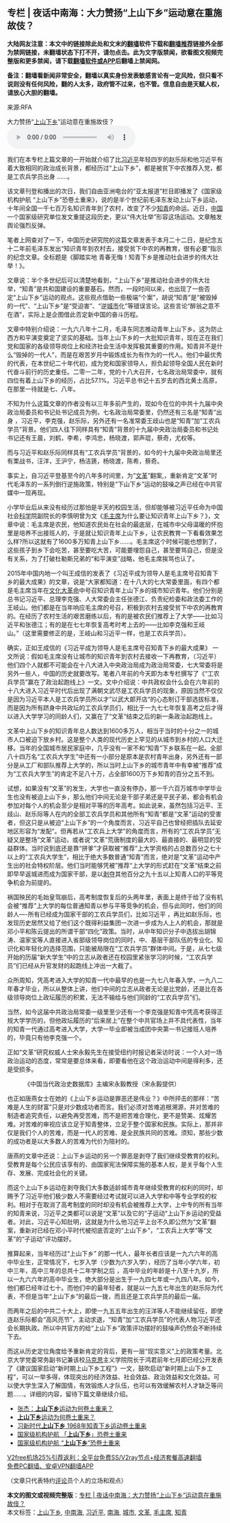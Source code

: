  <h2>专栏 | 夜话中南海：大力赞扬“上山下乡”运动意在重施故伎？</h2> <p class="notice"><b>大陆网友注意：本文中的链接除此处和文末的<a href="https://github.com/bannedbook/fanqiang" >翻墙</a>软件下载和<a href="https://github.com/killgcd/justmysocks/blob/master/README.md">翻墙推荐</a>链接外全部为禁网链接，未翻墙状态下打不开，请勿点击。此为文字版禁闻，欲看图文视频完整版和更多禁闻，请下载<a href="https://github.com/bannedbook/fanqiang">翻墙软件或APP</a>后翻墙上禁闻网。</p><p>备注：翻墙看新闻非常安全，翻墙以真实身份发表敏感言论有一定风险，但只看不说则没有任何风险，翻的人太多，政府管不过来，也不管。信息自由是天赋人权，请放心大胆的翻墙。</b></p>  <div class="entry"> <p>来源:RFA</p> <p>大力赞扬“<a href="https://www.bannedbook.org/bnews/tag/%E4%B8%8A%E5%B1%B1%E4%B8%8B%E4%B9%A1/" class="st_tag internal_tag" rel="tag" title="标签 上山下乡 下的日志">上山下乡</a>”运动意在重施故伎？             <audio controls="controls" preload="metadata" src="https://www.rfa.org/mandarin/zhuanlan/yehuazhongnanhai/gx-12242020165520.html/@@stream" type="audio/mpeg"></audio></p> <p>我们在本专栏上篇文章的一开始就介绍了比<a href="https://www.bannedbook.org/bnews/tag/%e4%b9%a0%e8%bf%91%e5%b9%b3/" class="st_tag internal_tag" rel="tag" title="标签 习近平 下的日志">习近平</a>年轻四岁的赵乐际和他习近平有着大致相同的政治成长背景，都经历过“上山下乡”，都是被贫下中农推荐入党，都是工农兵学员出身 ……。</p> <p>该文章刊登和播出的次日，我们自由亚洲电台的“亚太报道”栏目即播发了《国家级机构护航 “上山下乡”恐卷土重来》，说的是半个世纪前毛泽东发动上山下乡运动，十年间全国一千七百万名知识青年到了农村，改变了不少<a href="https://www.bannedbook.org/bnews/tag/%e7%9f%a5%e9%9d%92/" class="st_tag internal_tag" rel="tag" title="标签 知青 下的日志">知青</a>的命运。近日，<span class='wp_keywordlink_affiliate'><a href="https://www.bannedbook.org/" title="中国" target="_blank">中国</a></span>一个国家级研究单位发文重提这段历史，更以“伟大壮举”形容这场运动。文章触发舆论强烈反弹。</p> <p>笔者上网查对了一下，中国历史研究院的这篇文章发表于本月二十二日，是纪念五十二年前毛泽东发出“知识青年到农村去，接受贫下中农的再教育，很有必要”指示的纪念文章。全标题是《脚踏实地 青春无悔！知青下乡是推动社会进步的伟大壮举！》。</p> <p>文章说：半个多世纪后可以清楚地看到，“上山下乡”是推动社会进步的伟大壮举，“知青”是共和国建设的重要基石。然而，一段时间以来，也出现了一些否定“上山下乡”运动的观点。这些观点借助一些极端“个案”，胡说“知青”是“被毁掉的一代”、“上山下乡”是“受迫害”、“逆<a href="https://www.bannedbook.org/bnews/tag/%E5%9F%8E%E5%B8%82/" class="st_tag internal_tag" rel="tag" title="标签 城市 下的日志">城市</a>化”等错误言论。这些言论“醉翁之意不在酒”，实际上是企图借此否定新中国的奋斗历程。</p>  <p>文章中特别介绍说：一九六八年十二月，毛泽东同志推动青年上山下乡。这为防止西方和平演变奠定了坚实的基础。当年上山下乡的一大批知识青年，现在正在我们党和国家的各级领导岗位上和经济社会生活中发挥极其重要的作用。知青并不是什么“毁掉的一代人”，而是在艰苦岁月中锻炼成长为有作为的一代人。他们中最优秀的代表，在本世纪二十年代初，成为党和国家领导人，担负起领导全国人民在新时代奋斗前行的历史重任。二零一二年，党的十八大召开，七名政治局常委中，就有四位有着上山下乡的经历，占比57.1%。习近平总书记十五岁去的西北黄土高原，在那里一待就是七、八年。</p> <p>不知为什么这篇文章的作者没有以三年多前产生的，现如今在位的中共十九届中央政治局委员和书记处书记成员为例，七名政治局常委里，仍然还有三名是“知青”出身 ，习近平，李克强，赵乐际，另外还有一名准常委王歧山也是“知青”加“工农兵学员”背景。他们四人往下同样具有“知青”背景的十九届中央政治局委员和书记处书记还有王晨，刘鹤，李希，李鸿忠，杨晓渡，郭声琨，蔡奇，尤权等。</p> <p>而与习近平和赵乐际同样具有“工农兵学员”背景的，如今的十九届中央政治局里还有栗战书，汪洋，王沪宁，杨洁篪，杨晓渡，陈希，蔡奇。</p> <p>事实上，自习近平登基至今的八年多时间里，为”<a href="https://www.bannedbook.org/bnews/tag/%e6%96%87%e9%9d%a9/" class="st_tag internal_tag" rel="tag" title="标签 文革 下的日志">文革</a>”翻案,，重新肯定“文革”时代毛泽东的一系列倒行逆施政策，特别是“下山下乡”运动的鼓噪之声已经在中共官媒中一现再现。</p> <p>小学毕业后从来没有经历过那怕是半天的校园生活，但却能够被习近平任命为中国社会<span class='wp_keywordlink'><a href="https://www.bannedbook.org/forum11/topic309.html" title="禁片：“科学”的棍子" target="_blank">科学</a></span>院副院长的李慎明曾为文《<a href="https://www.bannedbook.org/bnews/tag/%e6%af%9b%e4%b8%bb%e5%b8%ad/" class="st_tag internal_tag" rel="tag" title="标签 毛主席 下的日志">毛主席</a>为什么要让知识青年上山下乡？》，文章中说：毛主席是农民，他知道农民处在社会的最底层，在城市中父母温暖的怀抱里是培养不出接班人的，于是就让知识青年上山下乡，让农民教育一下看看效果怎么样?所以这就有了1600多万知青上山下乡……。毛主席这个时候可能也想到了，这些孩子到乡下会吃苦，甚至要吃大苦，可能要埋怨自己，甚至要骂自己，但是没有关系，为了打破杜勒斯兄弟的“和平演变”战略，他毛主席挨骂也认了。</p> <p>2015年中国内地一个叫王成信的发表了《习近平成为领导人是毛主席号召知青下乡的最大成果》的文章，说是“大家都知道：在十八大的七大常委里面，有四个都是毛主席当年在<span class='wp_keywordlink'><a href="https://www.bannedbook.org/forum2/topic973.html" title="《文化大革命：历史真相和集体记忆》" target="_blank">文化大革命</a></span>中号召知识青年上山下乡的城市知识青年。他们分别是总书记习近平、总理李克强、人大常委会主任张德江、负责纪检委和政法委工作的王岐山。他们都是在当年响应毛主席的号召，积极到农村去接受贫下中农的再教育的。在经历了农村生活的艰苦磨练以后，有的是被农民们推荐上了大学——比如习近平和张德江；有的是在七七年恢复高考时考上去的——比如李克强和王岐山。”（这里需要修正的是，王岐山和习近平一样，也是工农兵学员）。</p>  <p>确实，正如王成信的《习近平成为领导人是毛主席号召知青下乡的最大成果》 一文所说：假如毛主席没有让城市的知识青年到农村去接收一下再教育，（习近平）他们四个人就都不可能会在十八大进入中央政治局成为政治局常委，七大常委将是另外一些人，中国的历史就要改写。笔者八年前的今天即为本专栏撰写了《“工农兵学员”赢在了政治起跑线上》一文。文中介绍说：中共政权会什么会在六年前的十八大进入习近平时代后出现了满朝文武尽是工农兵学员的现象，原因当然不仅仅是因为习近平本人是工农兵学员所以才”以武大郞开店“的心态制订干部选拔标准，而是因为所有跻身中共政坛的工农兵学员们，相比于一九七七年恢复高考之后才得以进入大学学习的同龄人们，又赢在了“文革”结束之后的新一条政治起跑线上。</p> <p>文革中上山下乡的知识青年总人数达到1600多万人，相当于当时的十分之一的城市人口被迫下放乡村。这是整个人类的现代历史上罕见的从城市到乡村的人口大迁移。当年的全国城市居民家庭中，几乎没有一家不和“知青”下乡联系在一起。全部八十四万名“工农兵大学生”中还有一小部分是原本是农村青年出身，另外还有一部分是从工厂和部队推荐上大学的，所以当时上山下乡的城市青年中有幸被“推荐”成为“工农兵大学生”的肯定不足八十万，占全部1600万下乡知青的百分之五不到。</p> <p>试想，如果没有“文革”的发生，大学也一直没有停办，那一千六百万城市中学毕业生也没有被迫上山下乡，那么他们中间无论是干部子弟还是平民子弟，都会有机会参加对每个人的机会至少是相对平等的历年高考。如此说来，虽然包括习近平、王歧山、赵乐际等人在内的全部工农兵学员和其他所有“知青”都是“文革”运动的受害者，但这只是从被迫“上山下乡”的一个角度而言，习近平自己也曾经把插队去延安地区形容为“发配”。但再若从“工农兵上大学”的角度而言，所有的“工农兵学员”无疑又是整场“文革”运动，或者说“文革”荒唐制度的最大的、最直接的、最明显的受益群体。当时说到底还是靠“拼爹”才获取被“推荐”上大学资格的占总数百分之七十以上的“工农兵大学生”，相比于绝大多数普通“知青”而言，绝对是“文革”运动中产生出的社会特权阶层。他们当时能够凭被”推荐“上大学的形式赶在”文革“结束之前即早早返城进而成为国家干部，是以<span class='wp_keywordlink'><a href="https://www.bannedbook.org/forum2/topic21.html" title="《剥夺》 黄建民 著" target="_blank">剥夺</a></span>其他百分之九十五以上知青人口的平等竞争机会为前提的。</p> <p>祸国殃民的毛始皇驾崩后，高考制度恢复后的头两年里，表面上是终于给了没有机会被“推荐”上大学的每位普通知青以参与平等竞争的机会，但与此同时，他们的同龄人&#8212;-所有已经成为国家干部的工农兵学员们，比如习近平 ，再比如赵乐际，也发现历史居然又给了他们这个既得利益集团一次进一步成为人上人的机会，那就是邓小平和陈云提出的所谓干部“四化”政策。当时，从中年知识分子中选拔出胡锦涛、温家宝等人直接进入省部级领导岗位的同时，中、基层干部队伍的专业化、知识化和年轻化的选择范围，只能被局限在“工农兵学员”群体中间。于是，从七七级开始的历届“新大学生”中的立志从政者还在校园里紧张学习的时候，“工农兵学员”们已经从升官发财的起跑线上冲出一大截了。</p> <p>众所周知，凭高考进入大学的知青一代中最早的也是一九七八年春入学，一九八二年春才毕业，所以从整体上讲，他们中间的立志从政者无论是比党龄，还是比在各级领导岗位上政坛履历的积累，无法不输给与他们同龄的“工农兵学员”们。</p> <p>当然，如今这届中共政治局常委一级里至少还有一个李克强是知青中凭高考获得正规大学学历的，但他政坛履历的“后来居上”在整个中共官场上并不具代表性，当年的知青一代通过高考进入大学，大学一毕业即被当成团中央第一书记接班人培养的，毕竟只有他李克强一个。</p>  <p>正如“文革“研究权威人士宋永毅先生在接受纽约时报记者采访时说：一个人对一场政治运动的态度，常常是要总体来看，即要看他在这个政治运动中间是得利多，还是受损多。</p> <p><figure> <figcaption>《中国当代政治史数据库》主编宋永毅教授（宋永毅提供）</figcaption></figure> </p> <p>也正如唐燕女士在她的《上山下乡运动是罪恶还是伟业？》中所抨击的那样：“苦难是人生的财富”只是对少数成功者而言。我们必须对苦难追根溯源，并对苦难的制造者追究责任，以避免再受苦难，而不是把苦难合理化，更不是赞美、炫耀苦难。对苦难的审视应该立足于知青整体，立足于整个国家和民族。实际上，那并非仅是我们个人的苦难，而是一代人的苦难、是全民族共同的苦难。须知，那些少数的成功者是以大多数人的苦难为代价为陪衬的。</p> <p>唐燕的文章中还说：上山下乡运动的另一个罪恶是剥夺了我们继续受教育的权利。受教育是每个公民应该享有的、由国家宪法保障实施的基本人权，是关乎每个人生存、发展、完成社会化的关键。</p> <p>而这个上山下乡运动在剥夺我们大多数适龄城市青年继续受教育的权利的同时，却赐予了习近平他们极少数人不需要经过考试就可以进入大学和中等专业学校的权利。相对于在取消了高考制度的同时却没有机会被推荐上大学，上中专的所有当年的知青来说，习近平之类都可以说是“文革”以及它的“子运动“上山下乡运动的受益者。对此，习近平心知肚明，这就是为什么他习近平上台不久即公然为“文革”翻案，重新对已经在邓小平时代被彻底否定的“上山下乡”，“工农兵上大学”等“文革”的“子运动”评功摆好。</p> <p>推算起来，当年经历过“上山下乡” 的那一代人，最年长者应该是一九六六年的高中毕业生，正常情况下，七岁入学（少数为六岁入学），经历了当年小学六年，初中三年，高中三年的总共十二年学制之后 ，高中毕业的年龄是十八至十九岁，所以一九六六年的高中毕业生，绝大部分是出生于一九四七年或一九四八年。如今，他们都已经年过七十。而他们中的最年轻者，就是以一九五七年出生的赵乐际为代表，不但是当年“上山下乡”的最后一拨，而且还是工农兵学员的最后一届。</p>  <p>而两年之后的中共二十大上，即使一九五五年出生的汪洋等人不能继续留任，即使连赵乐际都会“高风亮节”，主动求退，“知青”加“工农兵学员”的代表人物习近平还会长期执政。所以中共官方的给“上山下乡”政策评功摆好的鼓噪声仍然会不断持续下去。</p> <p>而这从历史定位角度给予重新肯定的背后，更有一层“现实意义”上的政策考量。北京大学党委常务副书记兼该校<span class='wp_keywordlink'><a href="https://www.bannedbook.org/forum2/topic105.html" title="《马克思的成魔之路》" target="_blank">马克思</a></span>主义学院院长于鸿君前年七月即已经公开发表了《建议国家启动“新时期上山下乡工程”》一文，鼓吹启动&#8221;新时期上山下乡工程&#8221;，可以一举多得，体现突出的经济效益、社会效益、政治效益和文化效益。可以使大学生深入了解国情，有效锻炼人才队伍，也可以有效缓解农村人才缺乏等问题……。详细的内容，留待下篇文章继续介绍。</p> <ul class='op-related-articles' title='相关阅读'> <li><a href='https://www.bannedbook.org/bnews/comments/20201228/1456525.html' target='_blank'>张杰：<b>上山下乡</b>运动为何卷土重来？</a></li> <li><a href='https://www.bannedbook.org/bnews/comments/20201228/1456229.html' target='_blank'><b>上山下乡</b>运动为何卷土重来？</a></li> <li><a href='https://www.bannedbook.org/bnews/cbnews/20201225/1454761.html' target='_blank'>习新时代<b>上山下乡</b> 1968年知青下乡运动卷土重来</a></li> <li><a href='https://www.bannedbook.org/bnews/headline/20201223/1453599.html' target='_blank'>国家级机构护航 「<b>上山下乡</b>」恐卷土重来</a></li> <li><a href='https://www.bannedbook.org/bnews/headline/20201223/1453452.html' target='_blank'>国家级机构护航 “<b>上山下乡</b>”恐卷土重来</a></li> </ul> <p class="texttj"> <a href="https://github.com/bannedbook/fanqiang/wiki/V2ray%E6%9C%BA%E5%9C%BA" target="_blank">V2free机场25%引荐返利：全平台免费SS/V2ray节点+经济套餐高速翻墙</a><br/> <a href="https://github.com/bannedbook/fanqiang/wiki/%E7%A6%81%E9%97%BB%E7%BD%91%E5%AE%89%E5%8D%93%E7%BF%BB%E5%A2%99%E6%96%B0%E9%97%BBAPP" target="_blank">免费PC翻墙、安卓VPN翻墙APP</a></p><p>（文章只代表特约<span class='wp_keywordlink_affiliate'><a href="https://www.bannedbook.org/bnews/comments/" title="新闻评论" target="_blank">评论</a></span>员个人的立场和观点）</p><a name='sharetosocial'></a>       <div><b>本文的图文或视频完整版</b>：<a href='https://www.bannedbook.org/bnews/cbnews/20201229/1456826.html'>专栏 | 夜话中南海：大力赞扬“上山下乡”运动意在重施故伎？</a></div>  </div><!--END ENTRY--> <div class="postfooter"> <div>本文标签：<a href="https://www.bannedbook.org/bnews/tag/%E4%B8%8A%E5%B1%B1%E4%B8%8B%E4%B9%A1/" rel="tag">上山下乡</a>, <a href="https://www.bannedbook.org/bnews/tag/%e4%b8%ad%e5%8d%97%e6%b5%b7/" rel="tag">中南海</a>, <a href="https://www.bannedbook.org/bnews/tag/%e4%b9%a0%e8%bf%91%e5%b9%b3/" rel="tag">习近平</a>, <a href="https://www.bannedbook.org/bnews/tag/%e5%8d%97%e6%b5%b7/" rel="tag">南海</a>, <a href="https://www.bannedbook.org/bnews/tag/%E5%9F%8E%E5%B8%82/" rel="tag">城市</a>, <a href="https://www.bannedbook.org/bnews/tag/%e6%96%87%e9%9d%a9/" rel="tag">文革</a>, <a href="https://www.bannedbook.org/bnews/tag/%e6%af%9b%e4%b8%bb%e5%b8%ad/" rel="tag">毛主席</a>, <a href="https://www.bannedbook.org/bnews/tag/%e7%9f%a5%e9%9d%92/" rel="tag">知青</a></div>  </div><!--END POSTFOOTER--> 